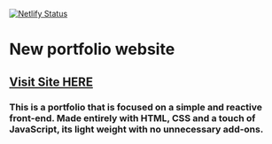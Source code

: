 [![Netlify Status](https://api.netlify.com/api/v1/badges/3f409a54-e594-4a2f-8cc7-c2705f4e60b5/deploy-status)](https://app.netlify.com/sites/edmondbullaj-basic/deploys)

# New portfolio website

## [Visit Site HERE](https://www.edmondbullaj.com/)

### This is a portfolio that is focused on a simple and reactive front-end. Made entirely with HTML, CSS and a touch of JavaScript, its light weight with no unnecessary add-ons.
